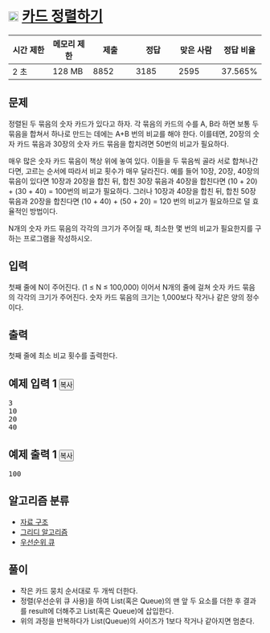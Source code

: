 # <img src="https://d2gd6pc034wcta.cloudfront.net/tier/12.svg" class="solvedac-tier" width="20px"> [카드 정렬하기](https://www.acmicpc.net/problem/1715)
<div class="col-md-12">
			<div class="table-responsive">
				<table class="table" id="problem-info">
				<thead>
				<tr>
									<th style="width:16%;">시간 제한</th>
					<th style="width:16%;">메모리 제한</th>
					<th style="width:17%;">제출</th>
					<th style="width:17%;">정답</th>
					<th style="width:17%;">맞은 사람</th>
					<th style="width:17%;">정답 비율</th>
								</tr>
				</thead>
				<tbody>
				<tr>
				<td>2 초</td>
				<td>128 MB</td>
									<td>8852</td>
					<td>3185</td>
					<td>2595</td>
					<td>37.565%</td>
								</tr>
				</tbody>
				</table>
			</div>
		</div>

## 문제
정렬된 두 묶음의 숫자 카드가 있다고 하자. 각 묶음의 카드의 수를 A, B라 하면 보통 두 묶음을 합쳐서 하나로 만드는 데에는 A+B 번의 비교를 해야 한다. 이를테면, 20장의 숫자 카드 묶음과 30장의 숫자 카드 묶음을 합치려면 50번의 비교가 필요하다.

매우 많은 숫자 카드 묶음이 책상 위에 놓여 있다. 이들을 두 묶음씩 골라 서로 합쳐나간다면, 고르는 순서에 따라서 비교 횟수가 매우 달라진다. 예를 들어 10장, 20장, 40장의 묶음이 있다면 10장과 20장을 합친 뒤, 합친 30장 묶음과 40장을 합친다면 (10 + 20) + (30 + 40) = 100번의 비교가 필요하다. 그러나 10장과 40장을 합친 뒤, 합친 50장 묶음과 20장을 합친다면 (10 + 40) + (50 + 20) = 120 번의 비교가 필요하므로 덜 효율적인 방법이다.

N개의 숫자 카드 묶음의 각각의 크기가 주어질 때, 최소한 몇 번의 비교가 필요한지를 구하는 프로그램을 작성하시오.

## 입력
첫째 줄에 N이 주어진다. (1 ≤ N ≤ 100,000) 이어서 N개의 줄에 걸쳐 숫자 카드 묶음의 각각의 크기가 주어진다. 숫자 카드 묶음의 크기는 1,000보다 작거나 같은 양의 정수이다.

## 출력
첫째 줄에 최소 비교 횟수를 출력한다.


<div class="col-md-12">
				<div class="row">
					<div class="col-md-6">
						<section id="sampleinput1">
						<div class="headline">
						<h2>예제 입력 1
							<button type="button" class="btn btn-link copy-button" style="padding: 0px;" data-clipboard-target="#sample-input-1">복사</button>
						</h2>
						</div>
						<pre class="sampledata" id="sample-input-1">3
10
20
40
</pre>
						</section>
					</div>
					<div class="col-md-6">
						<section id="sampleoutput1">
						<div class="headline">
						<h2>예제 출력 1
							<button type="button" class="btn btn-link copy-button" style="padding: 0px;" data-clipboard-target="#sample-output-1">복사</button>
						</h2>
						</div>
						<pre class="sampledata" id="sample-output-1">100
</pre>
						</section>
					</div>
									</div>
				</div>
        
<div class="col-md-12">
					<section id="problem_tags">
					<div class="headline">
					<h2>알고리즘 분류</h2>
					</div>
										  <ul class="spoiler-list">
  						  							<li>
  							<a href="/problem/tag/175" class="spoiler-link">자료 구조</a>
  							</li>
  						  							<li>
  							<a href="/problem/tag/33" class="spoiler-link">그리디 알고리즘</a>
  							</li>
  						  							<li>
  							<a href="/problem/tag/59" class="spoiler-link">우선순위 큐</a>
  							</li>
  						  					</ul>
										</section>
				</div>


## 풀이
 - 작은 카드 뭉치 순서대로 두 개씩 더한다.
 - 정렬(우선순위 큐 사용)을 하여 List(혹은 Queue)의 맨 앞 두 요소를 더한 후 결과를 result에 더해주고 List(혹은 Queue)에 삽입한다.
 - 위의 과정을 반복하다가 List(Queue)의 사이즈가 1보다 작거나 같아지면 멈춘다.
